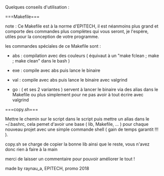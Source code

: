 Quelques conseils d'utilisation :

===Makefile===

note :
  Ce Makefile est à la norme d'EPITECH, il est néanmoins plus
  grand et comporte des commandes plus complètes qui vous
  seront, je l'espère, utiles pour la conception de votre programme.

les commandes spéciales de ce Makefile sont :

  - abs : compilation avec des couleurs ( équivaut à un "make fclean ; make ;
           make clean" dans le bash )

  - exe : compile avec abs puis lance le binaire

  - val : compile avec abs puis lance le binaire avec valgrind

  - go  : ( et ses 2 variantes ) servent à lancer le binaire via des alias
          dans le Makefile ou plus simplement pour ne pas avoir à tout
          écrire avec valgrind

===copy.sh===

Mettre le chemin sur le script dans le script puis mettre un alias dans
le ~/.bashrc, cela pemet d'avoir une base ( lib, Makefile, ... ) pour
chaque nouveau projet avec une simple commande shell ( gain de temps
garantit !!! ).


copy.sh se charge de copier la bonne lib ainsi que le reste, vous n'avez donc
rien à faire à la main


merci de laisser un commentaire pour pouvoir améliorer le tout !


made by raynau_a, EPITECH, promo 2018
